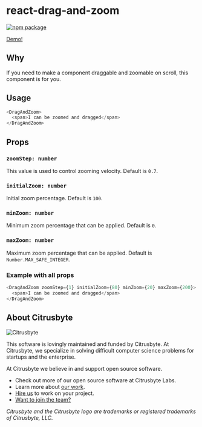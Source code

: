 # react-drag-and-zoom
[![npm package][npm-badge]][npm]

[Demo!](https://react-drag-and-zoom.now.sh)

## Why
If you need to make a component draggable and zoomable on scroll, this component is for you.

## Usage
```js
<DragAndZoom>
  <span>I can be zoomed and dragged</span>
</DragAndZoom>
```

## Props
### `zoomStep: number`
This value is used to control zooming velocity. Default is `0.7`.

### `initialZoom: number`
Initial zoom percentage. Default is `100`.

### `minZoom: number`
Minimum zoom percentage that can be applied. Default is `0`.

### `maxZoom: number`
Maximum zoom percentage that can be applied. Default is `Number.MAX_SAFE_INTEGER`.

### Example with all props
```js
<DragAndZoom zoomStep={1} initialZoom={80} minZoom={20} maxZoom={200}>
  <span>I can be zoomed and dragged</span>
</DragAndZoom>
```

## About Citrusbyte

![Citrusbyte](http://i.imgur.com/W6eISI3.png)

This software is lovingly maintained and funded by Citrusbyte.
At Citrusbyte, we specialize in solving difficult computer science problems for startups and the enterprise.

At Citrusbyte we believe in and support open source software.
* Check out more of our open source software at Citrusbyte Labs.
* Learn more about [our work](https://citrusbyte.com/portfolio).
* [Hire us](https://citrusbyte.com/contact) to work on your project.
* [Want to join the team?](http://careers.citrusbyte.com)

*Citrusbyte and the Citrusbyte logo are trademarks or registered trademarks of Citrusbyte, LLC.*

[npm-badge]: https://img.shields.io/npm/v/npm-package.svg?style=flat-square
[npm]: https://www.npmjs.org/package/npm-package
